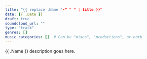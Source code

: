 ```yaml
---
title: "{{ replace .Name "-" " " | title }}"
date: {{ .Date }}
draft: true
soundcloud_url: ""
type: "track"
genres: []
music_categories: []  # Can be "mixes", "productions", or both
---
```


{{ .Name }} description goes here.